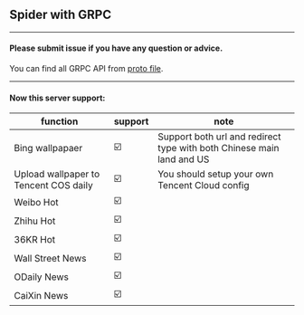 ## Spider with GRPC

----

#### Please submit issue if you have any question or advice.

You can find all GRPC API from [proto file](protocol%2Fspider.proto).

----

#### Now this server support:

| function                              | support | note                                                                  |
|---------------------------------------|---------|-----------------------------------------------------------------------|
| Bing wallpapaer                       | ☑️      | Support both url and redirect type with both Chinese main land and US |
| Upload wallpaper to Tencent COS daily | ☑️      | You should setup your own Tencent Cloud config                        |
| Weibo Hot                             | ☑️      |                                                                       |
| Zhihu Hot                             | ☑️      |                                                                       |
| 36KR Hot                              | ☑️      |                                                                       |                              |||
| Wall Street News                      | ☑️      |                                                                       |
| ODaily News                           | ☑️      |                                                                       |
| CaiXin News                           | ☑️      |                                                                       |






